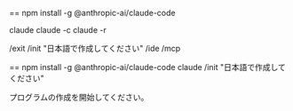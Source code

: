 ==
npm install -g @anthropic-ai/claude-code

claude
claude -c
claude -r

/exit
/init "日本語で作成してください"
/ide
/mcp


==
npm install -g @anthropic-ai/claude-code
claude
/init "日本語で作成してください"

プログラムの作成を開始してください。

